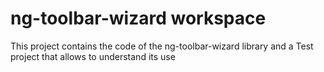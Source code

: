 # ng-toolbar-wizard workspace

This project contains the code of the ng-toolbar-wizard library and a Test project that allows to understand its use
